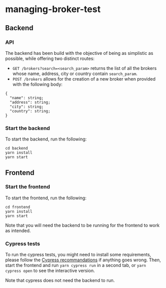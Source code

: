 # managing-broker-test

## Backend

### API
The backend has been build with the objective of being as simplistic as possible, while offering two distinct routes:
- `GET /brokers?search=<search_param>` returns the list of all the brokers whose name, address, city or country contain `search_param`.
- `POST /brokers` allows for the creation of a new broker when provided with the following body:
```
{
  "name": string;
  "address": string;
  "city": string;
  "country": string;
}
```

### Start the backend
To start the backend, run the following:
```
cd backend
yarn install
yarn start
```

## Frontend

### Start the frontend
To start the frontend, run the following:
```
cd frontend
yarn install
yarn start
```

Note that you will need the backend to be running for the frontend to work as intended.

### Cypress tests
To run the cypress tests, you might need to install some requirements, please follow the [Cypress recommandations](https://docs.cypress.io/guides/getting-started/installing-cypress#Operating-System) if anything goes wrong.
Then, start the frontend and run `yarn cypress run` in a second tab, or `yarn cypress open` to see the interactive version.

Note that cypress does not need the backend to run.